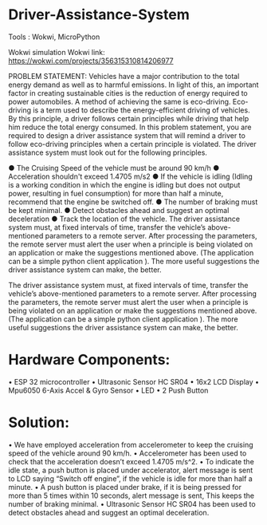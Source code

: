 # Driver-Assistance-System
 
Tools : Wokwi, MicroPython

Wokwi simulation
Wokwi link: https://wokwi.com/projects/356315310814206977


PROBLEM STATEMENT:
Vehicles have a major contribution to the total energy demand as well as to harmful emissions. In light of this, an important factor in creating sustainable cities is the reduction of energy required to power automobiles. A method of achieving the same is eco-driving. Eco-driving is a term used to describe the energy-efficient driving of vehicles. By this principle, a driver follows certain principles while driving that help him reduce the total energy consumed. In this problem statement, you are required to design a driver assistance system that will remind a driver to follow eco-driving principles when a certain principle is violated. The driver assistance system must look out for the following principles.

● The Cruising Speed of the vehicle must be around 90 km/h
● Acceleration shouldn't exceed 1.4705 m/s2
● If the vehicle is idling (Idling is a working condition in which the engine is idling but does not output power, resulting in fuel consumption) for more than half a minute, recommend that the engine be switched off.
● The number of braking must be kept minimal.
● Detect obstacles ahead and suggest an optimal deceleration
● Track the location of the vehicle. The driver assistance system must, at fixed intervals of time, transfer the vehicle’s above-mentioned parameters to a remote server. After processing the parameters, the remote server must alert the user when a principle is being violated on an application or make the suggestions mentioned above. (The application can be a simple python client application ). The more useful suggestions the driver assistance system can make, the better.

The driver assistance system must, at fixed intervals of time, transfer the vehicle’s above-mentioned parameters to a remote server. After processing the parameters, the remote server must alert the user when a principle is being violated on an application or make the suggestions mentioned above. (The application can be a simple python client application ). The more useful suggestions the driver assistance system can make, the better.

# Hardware Components:

• ESP 32 microcontroller
• Ultrasonic Sensor HC SR04
• 16x2 LCD Display
• Mpu6050 6-Axis Accel & Gyro Sensor
• LED
• 2 Push Button

# Solution:

• We have employed acceleration from accelerometer to keep the cruising speed of the vehicle around 90 km/h.
• Accelerometer has been used to check that the acceleration doesn’t exceed 1.4705 m/s^2.
• To indicate the idle state, a push button is placed under accelerator, alert message is sent to LCD saying “Switch off engine”, if the vehicle is idle for more than half a minute.
• A push button is placed under brake, if it is being pressed for more than 5 times within 10 seconds, alert message is sent, This keeps the number of braking minimal.
• Ultrasonic Sensor HC SR04 has been used to detect obstacles ahead and suggest an optimal deceleration.
